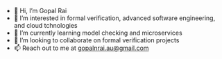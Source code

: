 - 👋 Hi, I’m Gopal Rai
- 👀 I’m interested in formal verification, advanced software engineering, and cloud tchnologies
- 🌱 I’m currently learning model checking and microservices
- 💞️ I’m looking to collaborate on formal verification projects
- 📫 Reach out to me at gopalnrai.au@gmail.com

<!---
gopalnrai/gopalnrai is a ✨ special ✨ repository because its `README.md` (this file) appears on your GitHub profile.
You can click the Preview link to take a look at your changes.
--->
